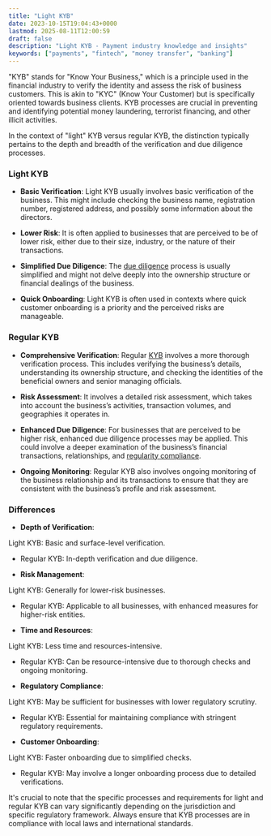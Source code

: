 ```yaml
---
title: "Light KYB"
date: 2023-10-15T19:04:43+0000
lastmod: 2025-08-11T12:00:59
draft: false
description: "Light KYB - Payment industry knowledge and insights"
keywords: ["payments", "fintech", "money transfer", "banking"]
---
```


"KYB" stands for "Know Your Business," which is a principle used in the financial industry to verify the identity and assess the risk of business customers. This is akin to "KYC" (Know Your Customer) but is specifically oriented towards business clients. KYB processes are crucial in preventing and identifying potential money laundering, terrorist financing, and other illicit activities.

In the context of "light" KYB versus regular KYB, the distinction typically pertains to the depth and breadth of the verification and due diligence processes.

### Light KYB

- **Basic Verification**: Light KYB usually involves basic verification of the business. This might include checking the business name, registration number, registered address, and possibly some information about the directors.

- **Lower Risk**: It is often applied to businesses that are perceived to be of lower risk, either due to their size, industry, or the nature of their transactions.

- **Simplified Due Diligence**: The [due diligence](https://faisalkhanllc.xyz/resources/payments-wiki/d/due-diligence-dd-2/) process is usually simplified and might not delve deeply into the ownership structure or financial dealings of the business.

- **Quick Onboarding**: Light KYB is often used in contexts where quick customer onboarding is a priority and the perceived risks are manageable.

### Regular KYB

- **Comprehensive Verification**: Regular [KYB](https://faisalkhanllc.xyz/resources/payments-wiki/k/know-your-business-kyb/) involves a more thorough verification process. This includes verifying the business’s details, understanding its ownership structure, and checking the identities of the beneficial owners and senior managing officials.

- **Risk Assessment**: It involves a detailed risk assessment, which takes into account the business’s activities, transaction volumes, and geographies it operates in.

- **Enhanced Due Diligence**: For businesses that are perceived to be higher risk, enhanced due diligence processes may be applied. This could involve a deeper examination of the business’s financial transactions, relationships, and [regularity compliance](https://faisalkhanllc.xyz/resources/payments-wiki/c/compliance-policies-procedures/).

- **Ongoing Monitoring**: Regular KYB also involves ongoing monitoring of the business relationship and its transactions to ensure that they are consistent with the business’s profile and risk assessment.

### Differences

- **Depth of Verification**:

Light KYB: Basic and surface-level verification.

- Regular KYB: In-depth verification and due diligence.

- **Risk Management**:

Light KYB: Generally for lower-risk businesses.

- Regular KYB: Applicable to all businesses, with enhanced measures for higher-risk entities.

- **Time and Resources**:

Light KYB: Less time and resources-intensive.

- Regular KYB: Can be resource-intensive due to thorough checks and ongoing monitoring.

- **Regulatory Compliance**:

Light KYB: May be sufficient for businesses with lower regulatory scrutiny.

- Regular KYB: Essential for maintaining compliance with stringent regulatory requirements.

- **Customer Onboarding**:

Light KYB: Faster onboarding due to simplified checks.

- Regular KYB: May involve a longer onboarding process due to detailed verifications.

It's crucial to note that the specific processes and requirements for light and regular KYB can vary significantly depending on the jurisdiction and specific regulatory framework. Always ensure that KYB processes are in compliance with local laws and international standards.